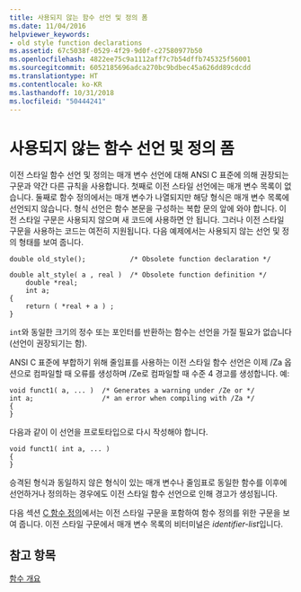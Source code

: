 ```yaml
---
title: 사용되지 않는 함수 선언 및 정의 폼
ms.date: 11/04/2016
helpviewer_keywords:
- old style function declarations
ms.assetid: 67c5038f-0529-4f29-9d0f-c27580977b50
ms.openlocfilehash: 4822ee75c9a1112aff7c7b54dffb745325f56001
ms.sourcegitcommit: 6052185696adca270bc9bdbec45a626dd89cdcdd
ms.translationtype: HT
ms.contentlocale: ko-KR
ms.lasthandoff: 10/31/2018
ms.locfileid: "50444241"
---
```

# <a name="obsolete-forms-of-function-declarations-and-definitions"></a>사용되지 않는 함수 선언 및 정의 폼

이전 스타일 함수 선언 및 정의는 매개 변수 선언에 대해 ANSI C 표준에 의해 권장되는 구문과 약간 다른 규칙을 사용합니다. 첫째로 이전 스타일 선언에는 매개 변수 목록이 없습니다. 둘째로 함수 정의에서는 매개 변수가 나열되지만 해당 형식은 매개 변수 목록에 선언되지 않습니다. 형식 선언은 함수 본문을 구성하는 복합 문의 앞에 와야 합니다. 이전 스타일 구문은 사용되지 않으며 새 코드에 사용하면 안 됩니다. 그러나 이전 스타일 구문을 사용하는 코드는 여전히 지원됩니다. 다음 예제에서는 사용되지 않는 선언 및 정의 형태를 보여 줍니다.

```
double old_style();           /* Obsolete function declaration */

double alt_style( a , real )  /* Obsolete function definition */
    double *real;
    int a;
{
    return ( *real + a ) ;
}
```

`int`와 동일한 크기의 정수 또는 포인터를 반환하는 함수는 선언을 가질 필요가 없습니다(선언이 권장되기는 함).

ANSI C 표준에 부합하기 위해 줄임표를 사용하는 이전 스타일 함수 선언은 이제 /Za 옵션으로 컴파일할 때 오류를 생성하며 /Ze로 컴파일할 때 수준 4 경고를 생성합니다. 예:

```
void funct1( a, ... )  /* Generates a warning under /Ze or */
int a;                 /* an error when compiling with /Za */
{
}
```

다음과 같이 이 선언을 프로토타입으로 다시 작성해야 합니다.

```
void funct1( int a, ... )
{
}
```

승격된 형식과 동일하지 않은 형식이 있는 매개 변수나 줄임표로 동일한 함수를 이후에 선언하거나 정의하는 경우에도 이전 스타일 함수 선언으로 인해 경고가 생성됩니다.

다음 섹션 [C 함수 정의](../c-language/c-function-definitions.md)에서는 이전 스타일 구문을 포함하여 함수 정의를 위한 구문을 보여 줍니다. 이전 스타일 구문에서 매개 변수 목록의 비터미널은 *identifier-list*입니다.

## <a name="see-also"></a>참고 항목

[함수 개요](../c-language/overview-of-functions.md)